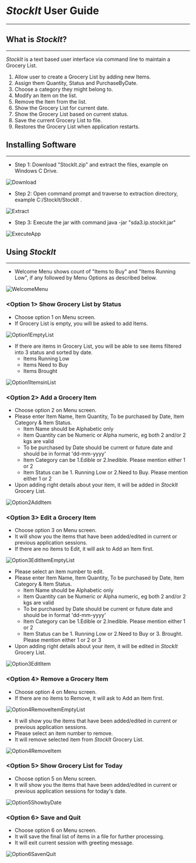 # *StockIt* User Guide
-----------------




## What is *StockIt*?

---------------




*StockIt* is a text based user interface via command line to maintain a Grocery List.
1. Allow user to create a Grocery List by adding new Items.
2. Assign them Quantity, Status and PurchaseByDate.
3. Choose a category they might belong to.
4. Modify an Item on the list.
5. Remove the Item from the list.
6. Show the Grocery List for current date.
7. Show the Grocery List based on current status.
8. Save the current Grocery List to file.
9. Restores the Grocery List when application restarts.





## Installing Software

-------------------




- Step 1: Download "StockIt.zip" and extract the files, example on Windows C Drive.

![Download](https://github.com/GazalaS/StockIt/blob/master/doc/img/zipsave.PNG)

- Step 2: Open command prompt and traverse to extraction directory, example C:/StockIt/StockIt .

![Extract](https://github.com/GazalaS/StockIt/blob/master/doc/img/extractfiles.PNG)

- Step 3: Execute the jar with command 
			java -jar "sda3.ip.stockit.jar"

			
![ExecuteApp](https://github.com/GazalaS/StockIt/blob/master/doc/img/executeapp.PNG)	



## Using *StockIt*

------------


- Welcome Menu shows count of "Items to Buy" and "Items Running Low", if any followed by Menu Options as described below.

![WelcomeMenu](https://github.com/GazalaS/StockIt/blob/master/doc/img/welcomemenu.PNG)	


### <Option 1> Show Grocery List by Status

- Choose option 1 on Menu screen.
- If Grocery List is empty, you will be asked to add Items.

![Option1EmptyList](https://github.com/GazalaS/StockIt/blob/master/doc/img/op1emptylist.PNG)

- If there are items in Grocery List, you will be able to see items filtered into 3 status and sorted by date.
	- Items Running Low
	- Items Need to Buy
	- Items Brought

![Option1ItemsinList](https://github.com/GazalaS/StockIt/blob/master/doc/img/op1availableitems.PNG)



### <Option 2> Add a Grocery Item

- Choose option 2 on Menu screen.
- Please enter Item Name, Item Quantity, To be purchased by Date, Item Category & Item Status.
	- Item Name should be Alphabetic only
	- Item Quantity can be Numeric or Alpha numeric, eg both 2 and/or 2 kgs are valid
	- To be purchased by Date should be current or future date and should be in format 'dd-mm-yyyy'
	- Item Category can be 1.Edible or 2.Inedible. Please mention either 1 or 2
	- Item Status can be 1. Running Low or 2.Need to Buy. Please mention either 1 or 2
- Upon adding right details about your item, it will be added in *StockIt* Grocery List.


![Option2AddItem](https://github.com/GazalaS/StockIt/blob/master/doc/img/op2additem.PNG)


### <Option 3> Edit a Grocery Item

- Choose option 3 on Menu screen.
- It will show you the items that have been added/edited in current or previous application sessions.
- If there are no items to Edit, it will ask to Add an Item first.

![Option3EditItemEmptyList](https://github.com/GazalaS/StockIt/blob/master/doc/img/op3edititememptylist.PNG)

- Please select an item number to edit.
- Please enter Item Name, Item Quantity, To be purchased by Date, Item Category & Item Status.
	- Item Name should be Alphabetic only
	- Item Quantity can be Numeric or Alpha numeric, eg both 2 and/or 2 kgs are valid
	- To be purchased by Date should be current or future date and should be in format 'dd-mm-yyyy'
	- Item Category can be 1.Edible or 2.Inedible. Please mention either 1 or 2
	- Item Status can be 1. Running Low or 2.Need to Buy or 3. Brought. Please mention either 1 or 2 or 3
- Upon adding right details about your item, it will be edited in *StockIt* Grocery List.

![Option3EditItem](https://github.com/GazalaS/StockIt/blob/master/doc/img/op3edititem.PNG)


### <Option 4> Remove a Grocery Item

- Choose option 4 on Menu screen.
- If there are no items to Remove, it will ask to Add an Item first.

![Option4RemoveItemEmptyList](https://github.com/GazalaS/StockIt/blob/master/doc/img/op4removeitememptylist.PNG)

- It will show you the items that have been added/edited in current or previous application sessions.
- Please select an item number to remove.
- It will remove selected item from *StockIt* Grocery List.


![Option4RemoveItem](https://github.com/GazalaS/StockIt/blob/master/doc/img/op4removeitem.PNG)

### <Option 5> Show Grocery List for Today

- Choose option 5 on Menu screen.
- It will show you the items that have been added/edited in current or previous application sessions for today's date.

![Option5ShowbyDate](https://github.com/GazalaS/StockIt/blob/master/doc/img/op5showbydate.PNG)


### <Option 6> Save and Quit

- Choose option 6 on Menu screen.
- It will save the final list of items in a file for further processing.
- It will exit current session with greeting message.

![Option6SavenQuit](https://github.com/GazalaS/StockIt/blob/master/doc/img/op6savenquit.PNG)
